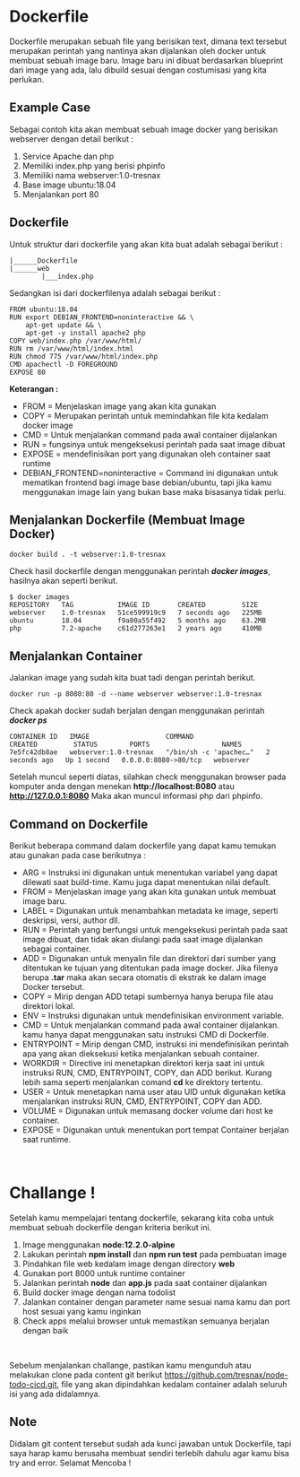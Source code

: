 # Dockerfile

Dockerfile merupakan sebuah file yang berisikan text, dimana text tersebut merupakan perintah yang nantinya akan dijalankan oleh docker untuk membuat sebuah image baru. Image baru ini dibuat berdasarkan blueprint dari image yang ada, lalu dibuild sesuai dengan costumisasi yang kita perlukan.

## Example Case
Sebagai contoh kita akan membuat sebuah image docker yang berisikan webserver dengan detail berikut :
1. Service Apache dan php
2. Memiliki index.php yang berisi phpinfo
3. Memiliki nama webserver:1.0-tresnax
4. Base image ubuntu:18.04
5. Menjalankan port 80

## Dockerfile
Untuk struktur dari dockerfile yang akan kita buat adalah sebagai berikut :
```
|______Dockerfile
|______web
        |___index.php
```

Sedangkan isi dari dockerfilenya adalah sebagai berikut :
```
FROM ubuntu:18.04
RUN export DEBIAN_FRONTEND=noninteractive && \
    apt-get update && \
    apt-get -y install apache2 php
COPY web/index.php /var/www/html/
RUN rm /var/www/html/index.html
RUN chmod 775 /var/www/html/index.php
CMD apachectl -D FOREGROUND
EXPOSE 80
```

**Keterangan :**
- FROM = Menjelaskan image yang akan kita gunakan
- COPY = Merupakan perintah untuk memindahkan file kita kedalam docker image
- CMD = Untuk menjalankan command pada awal container dijalankan
- RUN = fungsinya untuk mengeksekusi perintah pada saat image dibuat
- EXPOSE = mendefinisikan port yang digunakan oleh container saat runtime
- DEBIAN_FRONTEND=noninteractive = Command ini digunakan untuk mematikan frontend bagi image base debian/ubuntu, tapi jika kamu menggunakan image lain yang bukan base maka bisasanya tidak perlu.


## Menjalankan Dockerfile (Membuat Image Docker)
```
docker build . -t webserver:1.0-tresnax
```

Check hasil dockerfile dengan menggunakan perintah ***docker images***, hasilnya akan seperti berikut.
```
$ docker images
REPOSITORY   TAG           IMAGE ID       CREATED         SIZE
webserver    1.0-tresnax   51ce599919c9   7 seconds ago   225MB
ubuntu       18.04         f9a80a55f492   5 months ago    63.2MB
php          7.2-apache    c61d277263e1   2 years ago     410MB
```

## Menjalankan Container
Jalankan image yang sudah kita buat tadi dengan perintah berikut.
```
docker run -p 8080:80 -d --name webserver webserver:1.0-tresnax
```

Check apakah docker sudah berjalan dengan menggunakan perintah ***docker ps***
```
CONTAINER ID   IMAGE                   COMMAND                  CREATED         STATUS        PORTS                  NAMES
7e5fc42db8ae   webserver:1.0-tresnax   "/bin/sh -c 'apachec…"   2 seconds ago   Up 1 second   0.0.0.0:8080->80/tcp   webserver
```

Setelah muncul seperti diatas, silahkan check menggunakan browser pada komputer anda dengan menekan **http://localhost:8080** atau **http://127.0.0.1:8080** Maka akan muncul informasi php dari phpinfo.


## Command on Dockerfile
Berikut beberapa command dalam dockerfile yang dapat kamu temukan atau gunakan pada case berikutnya :
- ARG = Instruksi ini digunakan untuk menentukan variabel yang dapat dilewati saat build-time. Kamu juga dapat menentukan nilai default.
- FROM = Menjelaskan image yang akan kita gunakan untuk membuat image baru.
- LABEL = Digunakan untuk menambahkan metadata ke image, seperti deskripsi, versi, author dll.
- RUN = Perintah yang berfungsi untuk mengeksekusi perintah pada saat image dibuat, dan tidak akan diulangi pada saat image dijalankan sebagai container.
- ADD = Digunakan untuk menyalin file dan direktori dari sumber yang ditentukan ke tujuan yang ditentukan pada image docker. Jika filenya berupa **.tar** maka akan secara otomatis di ekstrak ke dalam image Docker tersebut.
- COPY = Mirip dengan ADD tetapi sumbernya hanya berupa file atau direktori lokal.
- ENV = Instruksi digunakan untuk mendefinisikan environment variable.
- CMD = Untuk menjalankan command pada awal container dijalankan. kamu hanya dapat menggunakan satu instruksi CMD di Dockerfile.
- ENTRYPOINT = Mirip dengan CMD, instruksi ini mendefinisikan perintah apa yang akan dieksekusi ketika menjalankan sebuah container.
- WORKDIR = Directive ini menetapkan direktori kerja saat ini untuk instruksi RUN, CMD, ENTRYPOINT, COPY, dan ADD berikut. Kurang lebih sama seperti menjalankan comand **cd** ke direktory tertentu.
- USER = Untuk menetapkan nama user atau UID untuk digunakan ketika menjalankan instruksi RUN, CMD, ENTRYPOINT, COPY dan ADD.
- VOLUME = Digunakan untuk memasang docker volume dari host ke container.
- EXPOSE = Digunakan untuk menentukan port tempat Container berjalan saat runtime.

<br>

# Challange !

Setelah kamu mempelajari tentang dockerfile, sekarang kita coba untuk membuat sebuah dockerfile dengan kriteria berikut ini.
1. Image menggunakan **node:12.2.0-alpine**
2. Lakukan perintah **npm install** dan **npm run test** pada pembuatan image
3. Pindahkan file web kedalam image dengan directory **web**
4. Gunakan port 8000 untuk runtime container
5. Jalankan perintah **node** dan **app.js** pada saat container dijalankan
6. Build docker image dengan nama todolist 
7. Jalankan container dengan parameter name sesuai nama kamu dan port host sesuai yang kamu inginkan
8. Check apps melalui browser untuk memastikan semuanya berjalan dengan baik

<br>

Sebelum menjalankan challange, pastikan kamu mengunduh atau melakukan clone pada content git berikut https://github.com/tresnax/node-todo-cicd.git, file yang akan dipindahkan kedalam container adalah seluruh isi yang ada didalamnya.

## Note
Didalam git content tersebut sudah ada kunci jawaban untuk Dockerfile, tapi saya harap kamu berusaha membuat sendiri terlebih dahulu agar kamu bisa try and error. Selamat Mencoba !
